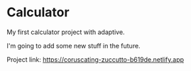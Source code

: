 # Calculator

My first calculator project with adaptive. 


I'm going to add some new stuff in the future.

Project link: https://coruscating-zuccutto-b619de.netlify.app
